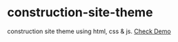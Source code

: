 # construction-site-theme
construction site theme using html, css & js. [Check Demo](https://noumanqamar450.github.io/construction-site-theme/)
